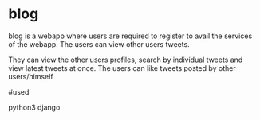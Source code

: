 # blog
blog is a webapp where users are required to register to avail the services of the webapp.
The users can view other users tweets.

They can view the other users profiles, search by individual tweets and view latest tweets at once.
The users can like tweets posted by other users/himself

#used

python3
django
